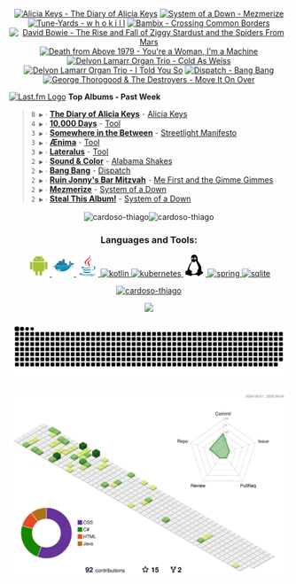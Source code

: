 <!-- lastfm -->
<p align="center"><a href="https://www.last.fm/music/Alicia+Keys/The+Diary+of+Alicia+Keys"><img src="https://lastfm.freetls.fastly.net/i/u/64s/69add5fcce24539138bc0ed438627245.jpg" title="Alicia Keys - The Diary of Alicia Keys"></a> <a href="https://www.last.fm/music/System+of+a+Down/Mezmerize"><img src="https://lastfm.freetls.fastly.net/i/u/64s/6af731c307585bb1e496f80f7dbad566.jpg" title="System of a Down - Mezmerize"></a> <a href="https://www.last.fm/music/Tune-Yards/w+h+o+k+i+l+l"><img src="https://lastfm.freetls.fastly.net/i/u/64s/263dd343a6534127b7b7a73afe2f0e53.png" title="Tune-Yards - w h o k i l l"></a> <a href="https://www.last.fm/music/Bambix/Crossing+Common+Borders"><img src="https://lastfm.freetls.fastly.net/i/u/64s/0adb3167893f543dc787c7742095f27d.jpg" title="Bambix - Crossing Common Borders"></a> <a href="https://www.last.fm/music/David+Bowie/The+Rise+and+Fall+of+Ziggy+Stardust+and+the+Spiders+From+Mars"><img src="https://lastfm.freetls.fastly.net/i/u/64s/3017b2f31110e4f6de45a212fe93b4a3.png" title="David Bowie - The Rise and Fall of Ziggy Stardust and the Spiders From Mars"></a> <a href="https://www.last.fm/music/Death+from+Above+1979/You%27re+a+Woman,+I%27m+a+Machine"><img src="https://lastfm.freetls.fastly.net/i/u/64s/71bb8c4c02febd13f8f4470ef74f749a.jpg" title="Death from Above 1979 - You're a Woman, I'm a Machine"></a> <a href="https://www.last.fm/music/Delvon+Lamarr+Organ+Trio/Cold+As+Weiss"><img src="https://lastfm.freetls.fastly.net/i/u/64s/debb50f19ce2be1db5057d411f2e1564.jpg" title="Delvon Lamarr Organ Trio - Cold As Weiss"></a> <a href="https://www.last.fm/music/Delvon+Lamarr+Organ+Trio/I+Told+You+So"><img src="https://lastfm.freetls.fastly.net/i/u/64s/c06514195e2231bdb4dbc5160afa83b9.jpg" title="Delvon Lamarr Organ Trio - I Told You So"></a> <a href="https://www.last.fm/music/Dispatch/Bang+Bang"><img src="https://lastfm.freetls.fastly.net/i/u/64s/2f2199fa1a48ee7ceb51cb7284b28332.jpg" title="Dispatch - Bang Bang"></a> <a href="https://www.last.fm/music/George+Thorogood+&+The+Destroyers/Move+It+On+Over"><img src="https://lastfm.freetls.fastly.net/i/u/64s/28cec4a88e144f9aa69ee8219e078afc.jpg" title="George Thorogood & The Destroyers - Move It On Over"></a> </p>

<!--START_LASTFM_ALBUMS:{"period": "7day", "rows": 10}-->
<a href="https://last.fm" target="_blank"><img src="https://user-images.githubusercontent.com/17434202/215290617-e793598d-d7c9-428f-9975-156db1ba89cc.svg" alt="Last.fm Logo" width="18" height="13"/></a> **Top Albums - Past Week**

> `8 ▶️` ∙ **[The Diary of Alicia Keys](https://www.last.fm/music/Alicia+Keys/The+Diary+of+Alicia+Keys)** - [Alicia Keys](https://www.last.fm/music/Alicia+Keys)<br/>
> `4 ▶️` ∙ **[10,000 Days](https://www.last.fm/music/Tool/10,000+Days)** - [Tool](https://www.last.fm/music/Tool)<br/>
> `3 ▶️` ∙ **[Somewhere in the Between](https://www.last.fm/music/Streetlight+Manifesto/Somewhere+in+the+Between)** - [Streetlight Manifesto](https://www.last.fm/music/Streetlight+Manifesto)<br/>
> `3 ▶️` ∙ **[Ænima](https://www.last.fm/music/Tool/%C3%86nima)** - [Tool](https://www.last.fm/music/Tool)<br/>
> `3 ▶️` ∙ **[Lateralus](https://www.last.fm/music/Tool/Lateralus)** - [Tool](https://www.last.fm/music/Tool)<br/>
> `2 ▶️` ∙ **[Sound & Color](https://www.last.fm/music/Alabama+Shakes/Sound+&+Color)** - [Alabama Shakes](https://www.last.fm/music/Alabama+Shakes)<br/>
> `2 ▶️` ∙ **[Bang Bang](https://www.last.fm/music/Dispatch/Bang+Bang)** - [Dispatch](https://www.last.fm/music/Dispatch)<br/>
> `2 ▶️` ∙ **[Ruin Jonny's Bar Mitzvah](https://www.last.fm/music/Me+First+and+the+Gimme+Gimmes/Ruin+Jonny%27s+Bar+Mitzvah)** - [Me First and the Gimme Gimmes](https://www.last.fm/music/Me+First+and+the+Gimme+Gimmes)<br/>
> `2 ▶️` ∙ **[Mezmerize](https://www.last.fm/music/System+of+a+Down/Mezmerize)** - [System of a Down](https://www.last.fm/music/System+of+a+Down)<br/>
> `2 ▶️` ∙ **[Steal This Album!](https://www.last.fm/music/System+of+a+Down/Steal+This+Album!)** - [System of a Down](https://www.last.fm/music/System+of+a+Down)<br/>
<!--END_LASTFM_ALBUMS-->

<p align="center"><img align="center" src="https://github-readme-stats-nine-kohl.vercel.app/api?username=cardoso-thiago&show_icons=true&locale=en&theme=gotham&hide=issues,contribs" alt="cardoso-thiago" /><img align="center" src="https://github-readme-stats-nine-kohl.vercel.app/api/top-langs?username=cardoso-thiago&show_icons=true&locale=en&layout=compact&theme=gotham" alt="cardoso-thiago" /></p>

<h3 align="center">Languages and Tools:</h3>
<p align="center"> <a href="https://developer.android.com" target="_blank"> <img src="https://github.com/devicons/devicon/blob/master/icons/android/android-original.svg" alt="android" width="40" height="40"/> </a> <a href="https://www.docker.com/" target="_blank"> <img src="https://github.com/devicons/devicon/blob/master/icons/docker/docker-original.svg" alt="docker" width="40" height="40"/> </a> <a href="https://www.java.com" target="_blank"> <img src="https://github.com/devicons/devicon/blob/master/icons/java/java-original.svg" alt="java" width="40" height="40"/> </a> <a href="https://kotlinlang.org" target="_blank"> <img src="https://www.vectorlogo.zone/logos/kotlinlang/kotlinlang-icon.svg" alt="kotlin" width="40" height="40"/> </a> <a href="https://kubernetes.io" target="_blank"> <img src="https://www.vectorlogo.zone/logos/kubernetes/kubernetes-icon.svg" alt="kubernetes" width="40" height="40"/> </a> <a href="https://www.linux.org/" target="_blank"> <img src="https://github.com/devicons/devicon/blob/master/icons/linux/linux-plain.svg" alt="linux" width="40" height="40"/> </a> <a href="https://spring.io/" target="_blank"> <img src="https://www.vectorlogo.zone/logos/springio/springio-icon.svg" alt="spring" width="40" height="40"/> </a> <a href="https://www.sqlite.org/" target="_blank"> <img src="https://www.vectorlogo.zone/logos/sqlite/sqlite-icon.svg" alt="sqlite" width="40" height="40"/> </a> </p>

<p align="center"> <a href="https://github.com/ryo-ma/github-profile-trophy"><img src="https://github-profile-trophy.vercel.app/?username=cardoso-thiago&column=7" alt="cardoso-thiago" /></a> </p>

<!--START_SECTION:comicstrip-->
<p align="center">
 <a href="https://xkcd.com/">
 <img src="https://imgs.xkcd.com/comics/cursed_number.png" />
</a>
</p>
<!--END_SECTION:comicstrip-->

![](https://github.com/cardoso-thiago/cardoso-thiago/raw/output/github-snake.svg)

![](profile-3d-contrib/profile-green-animate.svg)
